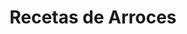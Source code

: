 ---
layout: categorypage
title: Recetas de Arroces
category_name: Arroces
permalink: /categorias/arroces/index.html
---